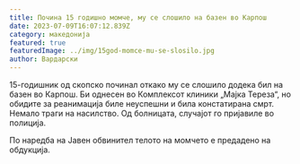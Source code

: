 ```yaml
---
title: Почина 15 годишно момче, му се слошило на базен во Карпош
date: 2023-07-09T16:07:12.839Z
category: македонија
featured: true
featuredImage: ../img/15god-momce-mu-se-slosilo.jpg
author: Вардарски
---
```

<!--StartFragment-->

15-годишник од скопско починал откако му се слошило додека бил на базен во Карпош. Би однесен во Комплексот клиники „Мајка Тереза“, но обидите за реанимација биле неуспешни и била констатирана смрт. Немало траги на насилство. Од болницата, случајот го пријавиле во полиција.

По наредба на Јавен обвинител телото на момчето е предадено на обдукција.

<!--EndFragment-->